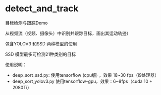 # detect_and_track
目标检测与跟踪Demo

从视频流（视频、摄像头）中识别并跟踪目标，画出其运动轨迹）

包含YOLOV3 和SSD 两种模型的使用

SSD 模型最多可检测21种类别的目标

使用说明：

- deep_sort_ssd.py: 使用tensorflow (cpu版) ，效果 18~30 fps（i9处理器）
- deep_sort_yolov3.py 使用tensorflow-gpu，效果：6~8fps（cuda 10 + 2080Ti）

